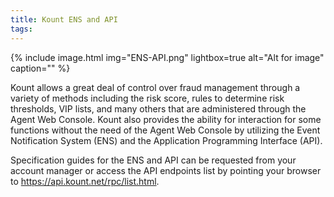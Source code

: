 ```yaml
---
title: Kount ENS and API 
tags:
---
```


{% include image.html img="ENS-API.png" lightbox=true alt="Alt for image" caption="" %}


Kount allows a great deal of control over fraud management through a variety of methods including the risk score, rules to determine risk thresholds, VIP lists, and many others that are administered through the Agent Web Console. Kount also provides the ability for interaction for some functions without the need of the Agent Web Console by utilizing the Event Notification System (ENS) and the Application Programming Interface (API).

Specification guides for the ENS and API can be requested from your account manager or access the API endpoints list by pointing your browser to https://api.kount.net/rpc/list.html.

